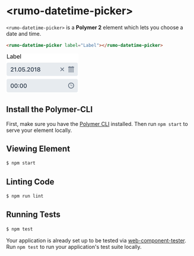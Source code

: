 # \<rumo-datetime-picker\>

`<rumo-datetime-picker>` is a __Polymer 2__ element which lets you choose a date
and time.

```html
<rumo-datetime-picker label="Label"></rumo-datetime-picker>
```

![Screenshot of rumo-datetime-picker](https://raw.githubusercontent.com/arigo-software/arigo-datetimepicker/master/screenshot.png)

## Install the Polymer-CLI

First, make sure you have the
[Polymer CLI](https://www.npmjs.com/package/polymer-cli) installed. Then run
`npm start` to serve your element locally.

## Viewing Element

```sh
$ npm start
```

## Linting Code

```sh
$ npm run lint
```

## Running Tests

```sh
$ npm test
```

Your application is already set up to be tested via
[web-component-tester](https://github.com/Polymer/web-component-tester). Run
`npm test` to run your application's test suite locally.
